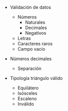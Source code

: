 - Validación de datos
	- Números
		- Naturales
		- Decimales
		- Negativos
	- Letras
	- Caracteres raros
	- Campo vacío

- Números decimales
	- Separación

- Tipología triángulo válido
	- Equilátero
	- Isósceles
	- Escaleno
	- Inválido